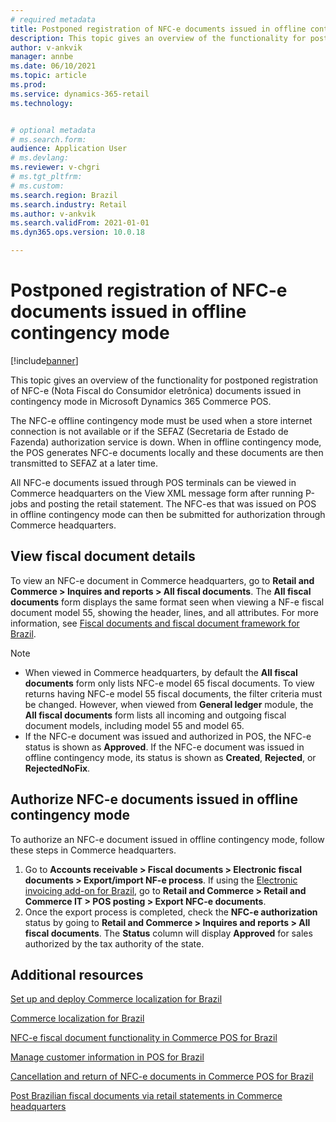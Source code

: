 ```yaml
---
# required metadata
title: Postponed registration of NFC-e documents issued in offline contingency mode
description: This topic gives an overview of the functionality for postponed registration of NFC-e documents issued in contingency mode in Microsoft Dynamics 365 Commerce POS.
author: v-ankvik
manager: annbe
ms.date: 06/10/2021
ms.topic: article
ms.prod: 
ms.service: dynamics-365-retail
ms.technology: 


# optional metadata
# ms.search.form:  
audience: Application User
# ms.devlang: 
ms.reviewer: v-chgri
# ms.tgt_pltfrm: 
# ms.custom: 
ms.search.region: Brazil
ms.search.industry: Retail
ms.author: v-ankvik
ms.search.validFrom: 2021-01-01
ms.dyn365.ops.version: 10.0.18

---
```


# Postponed registration of NFC-e documents issued in offline contingency mode 

[!include[banner](../includes/banner.md)]

This topic gives an overview of the functionality for postponed registration of NFC-e (Nota Fiscal do Consumidor eletrônica) documents issued in contingency mode in Microsoft Dynamics 365 Commerce POS.

The NFC-e offline contingency mode must be used when a store internet connection is not available or if the SEFAZ (Secretaria de Estado de Fazenda) authorization service is down. When in offline contingency mode, the POS generates NFC-e documents locally and these documents are then transmitted to SEFAZ at a later time.

All NFC-e documents issued through POS terminals can be viewed in Commerce headquarters on the View XML message form after running P-jobs and posting the retail statement. The NFC-es that was issued on POS in offline contingency mode can then be submitted for authorization through Commerce headquarters. 

## View fiscal document details
 
To view an NFC-e document in Commerce headquarters, go to **Retail and Commerce \> Inquires and reports \> All fiscal documents**. The **All fiscal documents** form displays the same format seen when viewing a NF-e fiscal document model 55, showing the header, lines, and all attributes. For more information, see [Fiscal documents and fiscal document framework for Brazil](../../finance/localizations/latam-bra-fiscal-documents-fiscal-document-framework.md). 

> [!NOTE]
> - When viewed in Commerce headquarters, by default the **All fiscal documents** form only lists NFC-e model 65 fiscal documents. To view returns having NFC-e model 55 fiscal documents, the filter criteria must be changed. However, when viewed from **General ledger** module, the **All fiscal documents** form lists all incoming and outgoing fiscal document models, including model 55 and model 65. 
> - If the NFC-e document was issued and authorized in POS, the NFC-e status is shown as **Approved**. If the NFC-e document was issued in offline contingency mode, its status is shown as **Created**, **Rejected**, or **RejectedNoFix**. 

## Authorize NFC-e documents issued in offline contingency mode

To authorize an NFC-e document issued in offline contingency mode, follow these steps in Commerce headquarters. 

1. Go to **Accounts receivable \> Fiscal documents \> Electronic fiscal documents \> Export/import NF-e process**. If using the [Electronic invoicing add-on for Brazil](../../finance/localizations/e-invoicing-bra-get-started.md), go to **Retail and Commerce \> Retail and Commerce IT \> POS posting \> Export NFC-e documents**.  
1. Once the export process is completed, check the **NFC-e authorization** status by going to **Retail and Commerce > Inquires and reports > All fiscal documents**. The **Status** column will display **Approved** for sales authorized by the tax authority of the state.

## Additional resources

[Set up and deploy Commerce localization for Brazil](latam-bra-deployment.md) 

[Commerce localization for Brazil](latam-bra-commerce-localization.md) 

[NFC-e fiscal document functionality in Commerce POS for Brazil](latam-bra-nfce.md)

[Manage customer information in POS for Brazil](latam-bra-customer-information.md)

[Cancellation and return of NFC-e documents in Commerce POS for Brazil](latam-bra-nfce-cancel-return.md)

[Post Brazilian fiscal documents via retail statements in Commerce headquarters](latam-bra-retail-statements.md)
